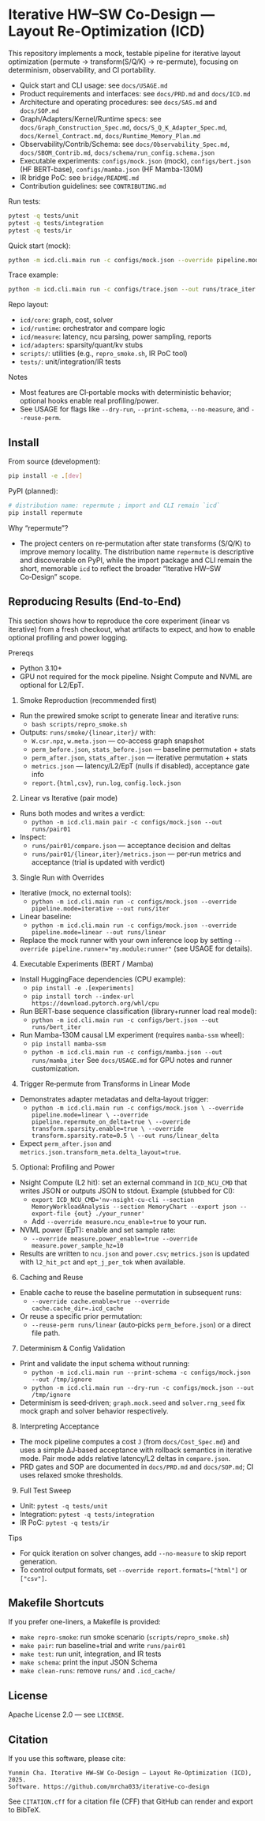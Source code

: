 # Iterative HW–SW Co-Design — Layout Re-Optimization (ICD)

This repository implements a mock, testable pipeline for iterative layout optimization (permute → transform(S/Q/K) → re-permute), focusing on determinism, observability, and CI portability.

- Quick start and CLI usage: see `docs/USAGE.md`
- Product requirements and interfaces: see `docs/PRD.md` and `docs/ICD.md`
- Architecture and operating procedures: see `docs/SAS.md` and `docs/SOP.md`
- Graph/Adapters/Kernel/Runtime specs: see `docs/Graph_Construction_Spec.md`, `docs/S_Q_K_Adapter_Spec.md`, `docs/Kernel_Contract.md`, `docs/Runtime_Memory_Plan.md`
- Observability/Contrib/Schema: see `docs/Observability_Spec.md`, `docs/SBOM_Contrib.md`, `docs/schema/run_config.schema.json`
- Executable experiments: `configs/mock.json` (mock), `configs/bert.json` (HF BERT-base), `configs/mamba.json` (HF Mamba-130M)
- IR bridge PoC: see `bridge/README.md`
- Contribution guidelines: see `CONTRIBUTING.md`

Run tests:

```bash
pytest -q tests/unit
pytest -q tests/integration
pytest -q tests/ir
```

Quick start (mock):

```bash
python -m icd.cli.main run -c configs/mock.json --override pipeline.mode=iterative --out runs/mock_iter
```

Trace example:

```bash
python -m icd.cli.main run -c configs/trace.json --out runs/trace_iter
```

Repo layout:

- `icd/core`: graph, cost, solver
- `icd/runtime`: orchestrator and compare logic
- `icd/measure`: latency, ncu parsing, power sampling, reports
- `icd/adapters`: sparsity/quant/kv stubs
- `scripts/`: utilities (e.g., `repro_smoke.sh`, IR PoC tool)
- `tests/`: unit/integration/IR tests

Notes

- Most features are CI‑portable mocks with deterministic behavior; optional hooks enable real profiling/power.
- See USAGE for flags like `--dry-run`, `--print-schema`, `--no-measure`, and `--reuse-perm`.

## Install

From source (development):

```bash
pip install -e .[dev]
```

PyPI (planned):

```bash
# distribution name: repermute ; import and CLI remain `icd`
pip install repermute
```

Why “repermute”?
- The project centers on re‑permutation after state transforms (S/Q/K) to improve memory locality. The distribution name `repermute` is descriptive and discoverable on PyPI, while the import package and CLI remain the short, memorable `icd` to reflect the broader “Iterative HW–SW Co‑Design” scope.

## Reproducing Results (End‑to‑End)

This section shows how to reproduce the core experiment (linear vs iterative) from a fresh checkout, what artifacts to expect, and how to enable optional profiling and power logging.

Prereqs
- Python 3.10+
- GPU not required for the mock pipeline. Nsight Compute and NVML are optional for L2/EpT.

1) Smoke Reproduction (recommended first)
- Run the prewired smoke script to generate linear and iterative runs:
  - `bash scripts/repro_smoke.sh`
- Outputs: `runs/smoke/{linear,iter}/` with:
  - `W.csr.npz`, `w.meta.json` — co-access graph snapshot
  - `perm_before.json`, `stats_before.json` — baseline permutation + stats
  - `perm_after.json`, `stats_after.json` — iterative permutation + stats
  - `metrics.json` — latency/L2/EpT (nulls if disabled), acceptance gate info
  - `report.{html,csv}`, `run.log`, `config.lock.json`

2) Linear vs Iterative (pair mode)
- Runs both modes and writes a verdict:
  - `python -m icd.cli.main pair -c configs/mock.json --out runs/pair01`
- Inspect:
  - `runs/pair01/compare.json` — acceptance decision and deltas
  - `runs/pair01/{linear,iter}/metrics.json` — per‑run metrics and acceptance (trial is updated with verdict)

3) Single Run with Overrides
- Iterative (mock, no external tools):
  - `python -m icd.cli.main run -c configs/mock.json --override pipeline.mode=iterative --out runs/iter`
- Linear baseline:
  - `python -m icd.cli.main run -c configs/mock.json --override pipeline.mode=linear --out runs/linear`
- Replace the mock runner with your own inference loop by setting `--override pipeline.runner="my.module:runner"` (see USAGE for details).

4) Executable Experiments (BERT / Mamba)
- Install HuggingFace dependencies (CPU example):
  - `pip install -e .[experiments]`
  - `pip install torch --index-url https://download.pytorch.org/whl/cpu`
- Run BERT-base sequence classification (library+runner load real model):
  - `python -m icd.cli.main run -c configs/bert.json --out runs/bert_iter`
- Run Mamba-130M causal LM experiment (requires `mamba-ssm` wheel):
  - `pip install mamba-ssm`
  - `python -m icd.cli.main run -c configs/mamba.json --out runs/mamba_iter`
See `docs/USAGE.md` for GPU notes and runner customization.

4) Trigger Re‑permute from Transforms in Linear Mode
- Demonstrates adapter metadatas and delta‑layout trigger:
  - `python -m icd.cli.main run -c configs/mock.json \
    --override pipeline.mode=linear \
    --override pipeline.repermute_on_delta=true \
    --override transform.sparsity.enable=true \
    --override transform.sparsity.rate=0.5 \
    --out runs/linear_delta`
- Expect `perm_after.json` and `metrics.json.transform_meta.delta_layout=true`.

5) Optional: Profiling and Power
- Nsight Compute (L2 hit): set an external command in `ICD_NCU_CMD` that writes JSON or outputs JSON to stdout. Example (stubbed for CI):
  - `export ICD_NCU_CMD='nv-nsight-cu-cli --section MemoryWorkloadAnalysis --section MemoryChart --export json --export-file {out} ./your_runner'`
  - Add `--override measure.ncu_enable=true` to your run.
- NVML power (EpT): enable and set sample rate:
  - `--override measure.power_enable=true --override measure.power_sample_hz=10`
- Results are written to `ncu.json` and `power.csv`; `metrics.json` is updated with `l2_hit_pct` and `ept_j_per_tok` when available.

6) Caching and Reuse
- Enable cache to reuse the baseline permutation in subsequent runs:
  - `--override cache.enable=true --override cache.cache_dir=.icd_cache`
- Or reuse a specific prior permutation:
  - `--reuse-perm runs/linear` (auto‑picks `perm_before.json`) or a direct file path.

7) Determinism & Config Validation
- Print and validate the input schema without running:
  - `python -m icd.cli.main run --print-schema -c configs/mock.json --out /tmp/ignore`
  - `python -m icd.cli.main run --dry-run -c configs/mock.json --out /tmp/ignore`
- Determinism is seed‑driven; `graph.mock.seed` and `solver.rng_seed` fix mock graph and solver behavior respectively.

8) Interpreting Acceptance
- The mock pipeline computes a cost `J` (from `docs/Cost_Spec.md`) and uses a simple ΔJ‑based acceptance with rollback semantics in iterative mode. Pair mode adds relative latency/L2 deltas in `compare.json`.
- PRD gates and SOP are documented in `docs/PRD.md` and `docs/SOP.md`; CI uses relaxed smoke thresholds.

9) Full Test Sweep
- Unit: `pytest -q tests/unit`
- Integration: `pytest -q tests/integration`
- IR PoC: `pytest -q tests/ir`

Tips
- For quick iteration on solver changes, add `--no-measure` to skip report generation.
- To control output formats, set `--override report.formats=["html"]` or `["csv"]`.

## Makefile Shortcuts

If you prefer one-liners, a Makefile is provided:
- `make repro-smoke`: run smoke scenario (`scripts/repro_smoke.sh`)
- `make pair`: run baseline+trial and write `runs/pair01`
- `make test`: run unit, integration, and IR tests
- `make schema`: print the input JSON Schema
- `make clean-runs`: remove `runs/` and `.icd_cache/`

## License

Apache License 2.0 — see `LICENSE`.

## Citation

If you use this software, please cite:

```
Yunmin Cha. Iterative HW–SW Co-Design — Layout Re-Optimization (ICD), 2025.
Software. https://github.com/mrcha033/iterative-co-design
```

See `CITATION.cff` for a citation file (CFF) that GitHub can render and export to BibTeX.
